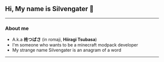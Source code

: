 ## Hi, My name is Silvengater 👋

---

### About me
- A.k.a **柊つばさ** (in romaji, **Hiiragi Tsubasa**)
- I'm someone who wants to be a minecraft modpack developer
- My strange name Silvengater is an anagram of a word

---
